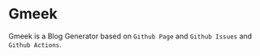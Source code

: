 # Gmeek
Gmeek is a Blog Generator based on `Github Page` and `Github Issues` and `Github Actions`. 
